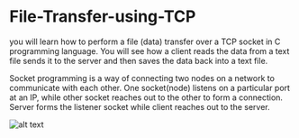 # File-Transfer-using-TCP
you will learn how to perform a file (data) transfer over a TCP socket in C programming language. You will see how a client reads the data from a text file sends it to the server and then saves the data back into a text file.


Socket programming is a way of connecting two nodes on a network to communicate with each other. One socket(node) listens on a particular port at an IP, while other socket reaches out to the other to form a connection. Server forms the listener socket while client reaches out to the server.

![alt text](http://media.geeksforgeeks.org/wp-content/uploads/Socket-Programming-in-C-C-.jpg) 
